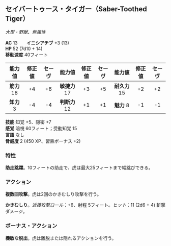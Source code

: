 ## セイバートゥース・タイガー（Saber-Toothed Tiger）
*大型・野獣、無属性*

**AC** 13　　**イニシアチブ** +3 (13)  
**HP** 52 (7d10 + 14)  
**移動速度** 40フィート

| 能力値 | 修正値 | セーヴ | 能力値 | 修正値 | セーヴ | 能力値 | 修正値 | セーヴ |
|:---:|:---:|:---:|:---:|:---:|:---:|:---:|:---:|:---:|
| **筋力** 18 | +4 | +6 | **敏捷力** 17 | +3 | +5 | **耐久力** 15 | +2 | +2 |
| **知力** 3 | -4 | -4 | **判断力** 12 | +1 | +1 | **魅力** 8 | -1 | -1 |

**技能** 知覚 +5、隠密 +7  
**感覚** 暗視 60フィート；受動知覚 15  
**言語** なし  
**脅威度** 2 (450 XP、習熟ボーナス +2)

### 特性
**助走跳躍**。10フィートの助走で、虎は最大25フィートまで幅跳びできる。

### アクション
**複数回攻撃**。虎は2回のかきむしり攻撃を行う。

**かきむしり**。*近接攻撃ロール*：+6、射程 5フィート。*ヒット*：11 (2d6 + 4) 斬撃ダメージ。

### ボーナス・アクション
**機敏な脱出**。虎は離脱または隠れるアクションを行う。